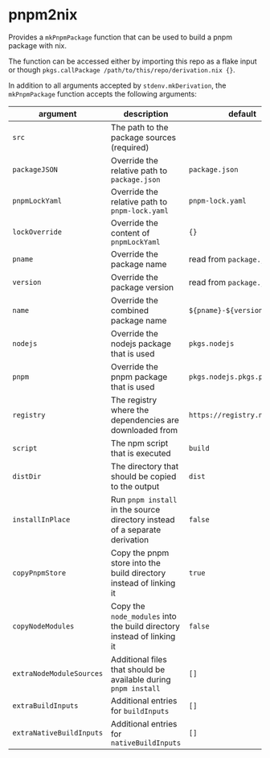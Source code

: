 # pnpm2nix

Provides a `mkPnpmPackage` function that can be used to build a pnpm package with nix.

The function can be accessed either by importing this repo as a flake input or though `pkgs.callPackage /path/to/this/repo/derivation.nix {}`.

In addition to all arguments accepted by `stdenv.mkDerivation`, the `mkPnpmPackage` function accepts the following arguments:

| argument                 | description                                                                 | default                      |
| ------------------------ | --------------------------------------------------------------------------- | ---------------------------- |
| `src`                    | The path to the package sources (required)                                  |                              |
| `packageJSON`            | Override the relative path to `package.json`                                | `package.json`               |
| `pnpmLockYaml`           | Override the relative path to `pnpm-lock.yaml`                              | `pnpm-lock.yaml`             |
| `lockOverride`           | Override the content of `pnpmLockYaml`                                      | `{}`                         |
| `pname`                  | Override the package name                                                   | read from `package.json`     |
| `version`                | Override the package version                                                | read from `package.json`     |
| `name`                   | Override the combined package name                                          | `${pname}-${version}`        |
| `nodejs`                 | Override the nodejs package that is used                                    | `pkgs.nodejs`                |
| `pnpm`                   | Override the pnpm package that is used                                      | `pkgs.nodejs.pkgs.pnpm`      |
| `registry`               | The registry where the dependencies are downloaded from                     | `https://registry.npmjs.org` |
| `script`                 | The npm script that is executed                                             | `build`                      |
| `distDir`                | The directory that should be copied to the output                           | `dist`                       |
| `installInPlace`         | Run `pnpm install` in the source directory instead of a separate derivation | `false`                      |
| `copyPnpmStore`          | Copy the pnpm store into the build directory instead of linking it          | `true`                       |
| `copyNodeModules`        | Copy the `node_modules` into the build directory instead of linking it      | `false`                      |
| `extraNodeModuleSources` | Additional files that should be available during `pnpm install`             | `[]`                         |
| `extraBuildInputs`       | Additional entries for `buildInputs`                                        | `[]`                         |
| `extraNativeBuildInputs` | Additional entries for `nativeBuildInputs`                                  | `[]`                         |
